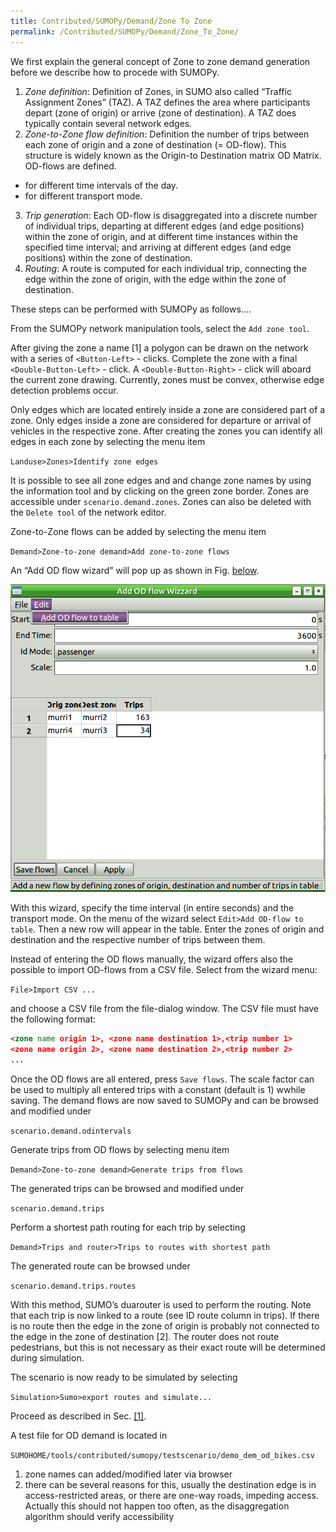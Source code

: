 ```yaml
---
title: Contributed/SUMOPy/Demand/Zone To Zone
permalink: /Contributed/SUMOPy/Demand/Zone_To_Zone/
---
```


We first explain the general concept of Zone to zone demand generation
before we describe how to procede with SUMOPy.

1.  *Zone definition*: Definition of Zones, in SUMO also called “Traffic
    Assignment Zones” (TAZ). A TAZ defines the area where participants
    depart (zone of origin) or arrive (zone of destination). A TAZ does
    typically contain several network edges.
2.  *Zone-to-Zone flow definition*: Definition the number of trips
    between each zone of origin and a zone of destination (= OD-flow).
    This structure is widely known as the Origin-to Destination matrix
    OD Matrix. OD-flows are defined.
  - for different time intervals of the day.
  - for different transport mode.
3.  *Trip generation*: Each OD-flow is disaggregated into a discrete
    number of individual trips, departing at different edges (and edge
    positions) within the zone of origin, and at different time
    instances within the specified time interval; and arriving at
    different edges (and edge positions) within the zone of destination.
4.  *Routing*: A route is computed for each individual trip, connecting
    the edge within the zone of origin, with the edge within the zone of
    destination.

These steps can be performed with SUMOPy as follows....

From the SUMOPy network manipulation tools, select the `Add zone tool`.

After giving the zone a name \[1\] a polygon can be drawn on the network
with a series of `<Button-Left>` - clicks. Complete the zone with a final
`<Double-Button-Left>` - click. A `<Double-Button-Right>` - click will
aboard the current zone drawing. Currently, zones must be convex,
otherwise edge detection problems occur.

Only edges which are located entirely inside a zone are considered part
of a zone. Only edges inside a zone are considered for departure or
arrival of vehicles in the respective zone. After creating the zones you
can identify all edges in each zone by selecting the menu item

`Landuse>Zones>Identify zone edges`

It is possible to see all zone edges and and change zone names by using
the information tool and by clicking on the green zone border. Zones are
accessible under `scenario.demand.zones`. Zones can also be deleted with
the `Delete tool` of the network editor.

Zone-to-Zone flows can be added by selecting the menu item

`Demand>Zone-to-zone demand>Add zone-to-zone flows`

An “Add OD flow wizard” will pop up as shown in Fig.
[below](../../../images/Fig_sumopy_gui_odwizard.png).

![fig_sumopy_gui_odwizard.png](../../../images/Fig_sumopy_gui_odwizard.png
"Add OD wizard")

With this wizard, specify the time interval (in entire seconds) and the
transport mode. On the menu of the wizard select `Edit>Add OD-flow to
table`. Then a new row will appear in the table. Enter the zones of
origin and destination and the respective number of trips between them.

Instead of entering the OD flows manually, the wizard offers also the
possible to import OD-flows from a CSV file. Select from the wizard
menu:

`File>Import CSV ...`

and choose a CSV file from the file-dialog window. The CSV file must
have the following format:

```xml
<zone name origin 1>, <zone name destination 1>,<trip number 1>
<zone name origin 2>, <zone name destination 2>,<trip number 2>
...
```

Once the OD flows are all entered, press `Save flows`. The scale factor
can be used to multiply all entered trips with a constant (default is 1)
wwhile saving. The demand flows are now saved to SUMOPy and can be
browsed and modified under

`scenario.demand.odintervals`

Generate trips from OD flows by selecting menu item

`Demand>Zone-to-zone demand>Generate trips from flows`

The generated trips can be browsed and modified under

`scenario.demand.trips`

Perform a shortest path routing for each trip by selecting

`Demand>Trips and router>Trips to routes with shortest path`

The generated route can be browsed under

`scenario.demand.trips.routes`

With this method, SUMO’s duarouter is used to perform the routing. Note
that each trip is now linked to a route (see ID route column in trips).
If there is no route then the edge in the zone of origin is probably not
connected to the edge in the zone of destination \[2\]. The router does
not route pedestrians, but this is not necessary as their exact route
will be determined during simulation.

The scenario is now ready to be simulated by selecting

`Simulation>Sumo>export routes and simulate...`

Proceed as described in Sec. [\[1\]](../../../Contributed/SUMOPy/GUI/Getting_Started.md#simulating_the_scenario).

A test file for OD demand is located in

`SUMOHOME/tools/contributed/sumopy/testscenario/demo_dem_od_bikes.csv`

1.  zone names can added/modified later via browser
2.  there can be several reasons for this, usually the destination edge
    is in access-restricted areas, or there are one-way roads, impeding
    access. Actually this should not happen too often, as the
    disaggregation algorithm should verify accessibility
